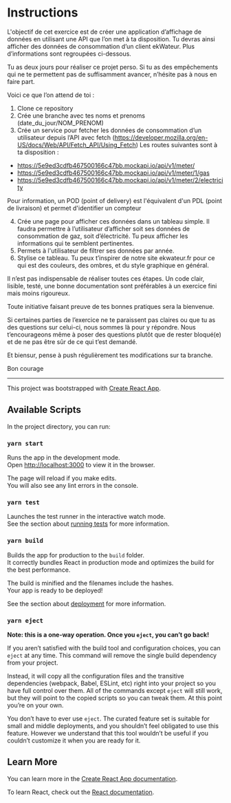 # Instructions

L'objectif de cet exercice est de créer une application d’affichage de données en utilisant une API que l’on met à ta disposition. Tu devras ainsi afficher des données de consommation d’un client ekWateur. Plus d’informations sont regroupées ci-dessous.

Tu as deux jours pour réaliser ce projet perso. Si tu as des empêchements qui ne te permettent pas de suffisamment avancer, n’hésite pas à nous en faire part.

Voici ce que l’on attend de toi :

1. Clone ce repository
2. Crée une branche avec tes noms et prenoms (date_du_jour/NOM_PRENOM)
3. Crée un service pour fetcher les données de consommation d’un utilisateur depuis l’API avec fetch (https://developer.mozilla.org/en-US/docs/Web/API/Fetch_API/Using_Fetch)
   Les routes suivantes sont à ta disposition :

- https://5e9ed3cdfb467500166c47bb.mockapi.io/api/v1/meter/
- https://5e9ed3cdfb467500166c47bb.mockapi.io/api/v1/meter/1/gas
- https://5e9ed3cdfb467500166c47bb.mockapi.io/api/v1/meter/2/electricity

Pour information, un POD (point of delivery) est l'équivalent d'un PDL (point de livraison) et permet d'identifier un compteur

4. Crée une page pour afficher ces données dans un tableau simple. Il faudra permettre à l’utilisateur d’afficher soit ses données de consommation de gaz, soit d’électricité. Tu peux afficher les informations qui te semblent pertinentes.
5. Permets à l'utilisateur de filtrer ses données par année.
6. Stylise ce tableau. Tu peux t’inspirer de notre site ekwateur.fr pour ce qui est des couleurs, des ombres, et du style graphique en général.

Il n’est pas indispensable de réaliser toutes ces étapes. Un code clair, lisible, testé, une bonne documentation sont préférables à un exercice fini mais moins rigoureux.

Toute initiative faisant preuve de tes bonnes pratiques sera la bienvenue.

Si certaines parties de l’exercice ne te paraissent pas claires ou que tu as des questions sur celui-ci, nous sommes là pour y répondre. Nous t’encourageons même à poser des questions plutôt que de rester bloqué(e) et de ne pas être sûr de ce qui t’est demandé.

Et biensur, pense à push régulièrement tes modifications sur ta branche.

Bon courage

----------------------------------

This project was bootstrapped with [Create React App](https://github.com/facebook/create-react-app).

## Available Scripts

In the project directory, you can run:

### `yarn start`

Runs the app in the development mode.<br />
Open [http://localhost:3000](http://localhost:3000) to view it in the browser.

The page will reload if you make edits.<br />
You will also see any lint errors in the console.

### `yarn test`

Launches the test runner in the interactive watch mode.<br />
See the section about [running tests](https://facebook.github.io/create-react-app/docs/running-tests) for more information.

### `yarn build`

Builds the app for production to the `build` folder.<br />
It correctly bundles React in production mode and optimizes the build for the best performance.

The build is minified and the filenames include the hashes.<br />
Your app is ready to be deployed!

See the section about [deployment](https://facebook.github.io/create-react-app/docs/deployment) for more information.

### `yarn eject`

**Note: this is a one-way operation. Once you `eject`, you can’t go back!**

If you aren’t satisfied with the build tool and configuration choices, you can `eject` at any time. This command will remove the single build dependency from your project.

Instead, it will copy all the configuration files and the transitive dependencies (webpack, Babel, ESLint, etc) right into your project so you have full control over them. All of the commands except `eject` will still work, but they will point to the copied scripts so you can tweak them. At this point you’re on your own.

You don’t have to ever use `eject`. The curated feature set is suitable for small and middle deployments, and you shouldn’t feel obligated to use this feature. However we understand that this tool wouldn’t be useful if you couldn’t customize it when you are ready for it.

## Learn More

You can learn more in the [Create React App documentation](https://facebook.github.io/create-react-app/docs/getting-started).

To learn React, check out the [React documentation](https://reactjs.org/).
